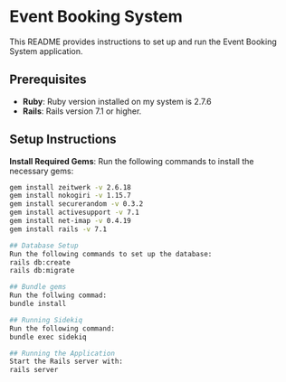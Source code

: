 # Event Booking System

This README provides instructions to set up and run the Event Booking System application.

## Prerequisites

- **Ruby**: Ruby version installed on my system is 2.7.6
- **Rails**: Rails version 7.1 or higher.

## Setup Instructions

 **Install Required Gems**:
   Run the following commands to install the necessary gems:
   ```sh
   gem install zeitwerk -v 2.6.18
   gem install nokogiri -v 1.15.7
   gem install securerandom -v 0.3.2
   gem install activesupport -v 7.1
   gem install net-imap -v 0.4.19
   gem install rails -v 7.1

## Database Setup
  Run the following commands to set up the database:
  rails db:create
  rails db:migrate

## Bundle gems
  Run the follwing commad:
  bundle install

## Running Sidekiq
  Run the following command:
  bundle exec sidekiq

## Running the Application
  Start the Rails server with:
  rails server
